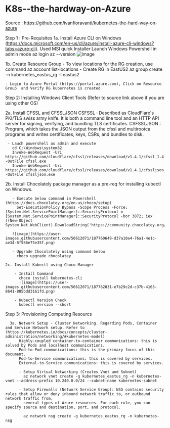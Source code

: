 # K8s--the-hardway-on-Azure
Source : https://github.com/ivanfioravanti/kubernetes-the-hard-way-on-azure

Step 1 : Pre-Requisites
1a. Install Azure CLI on Windows (https://docs.microsoft.com/en-us/cli/azure/install-azure-cli-windows?tabs=azure-cli). Used MSI quick Installer
    Launch Windows Powershell in admin mode
    az login 
    az --version
    ![image](https://user-images.githubusercontent.com/56612071/187729539-6a6d5072-04b7-4904-a7bc-6d623752ceee.png)

1b. Create Resource Group
    - To view locations for the RG creation, use command az account list-locations
    - Create RG in EastUS2
      az group create -n kubernetes_eastus_rg -l eastus2
      
    - Login to Azure Portal (https://portal.azure.com), Click on Resource Group  and Verify RG kubernetes is created 

Step 2: Installing Windows Client Tools (Refer to source link above if you are using other OS)

 2a. Install CFSSL and CFSSLJSON 
     CSFSSL : Described as  CloudFlare's PKI/TLS swiss army knife. It is both a command line tool and an HTTP API server for signing, verifying, and bundling TLS 
     certificates.
     CSFSSLJSON : Program, which takes the JSON output from the cfssl and multirootca programs and writes certificates, keys, CSRs, and bundles to disk.
     
     - Lauch powershell as admin and execute 
       cd C:\Windows\system32
       Invoke-WebRequest -Uri https://github.com/cloudflare/cfssl/releases/download/v1.4.1/cfssl_1.4.1_windows_amd64.exe -OutFile cfssl.exe
       Invoke-WebRequest -Uri https://github.com/cloudflare/cfssl/releases/download/v1.4.1/cfssljson_1.4.1_windows_amd64.exe -OutFile cfssljson.exe
       
   2b. Install Chocolately package manager as a pre-req for installing kubectl on Windows. 
   
       - Execute below command in Powershell (https://docs.chocolatey.org/en-us/choco/setup)
         Set-ExecutionPolicy Bypass -Scope Process -Force; [System.Net.ServicePointManager]::SecurityProtocol = [System.Net.ServicePointManager]::SecurityProtocol -bor 3072; iex ((New-Object System.Net.WebClient).DownloadString('https://community.chocolatey.org/install.ps1'))
       
       ![image](https://user-images.githubusercontent.com/56612071/187760649-d37a10a4-76a1-4e1c-ae34-8f586e75e35f.png)
       
       - Upgrade Chocolately using command below
         choco upgrade chocolatey
         
    2c. Install Kubectl using Choco Manager
    
        - Install Command
          choco install kubernetes-cli
          ![image](https://user-images.githubusercontent.com/56612071/187762031-e7b29c2d-c37b-4163-8641-885bdd3161fd.png)

        - Kubectl Version Check
          kubectl version --short
          
 Step 3: Provisioning Computing Resourcs
 
      3a. Network Setup - Cluster Networking. Regarding Pods, Container and Service Network setup. Refer to (https://kubernetes.io/docs/concepts/cluster-administration/networking/#kubernetes-model)
          Highly-coupled container-to-container communications: this is solved by Pods and localhost communications.
          Pod-to-Pod communications: this is the primary focus of this document.
          Pod-to-Service communications: this is covered by services.
          External-to-Service communications: this is covered by services.
          
          - Setup Virtual Networking (Creates Vnet and Subnet)
            az network vnet create -g kubernetes_eastus_rg -n kubernetes-vnet --address-prefix 10.240.0.0/24 --subnet-name kubernetes-subnet
            
          - Setup Firewalls (Network Service Group): NSG contains security rules that allow or deny inbound network traffic to, or outbound network traffic from,  
            several types of Azure resources. For each rule, you can specify source and destination, port, and protocol.
            
            az network nsg create -g kubernetes_eastus_rg -n kubernetes-nsg
            
            
          

         
      
       
       
       
  




    

   

